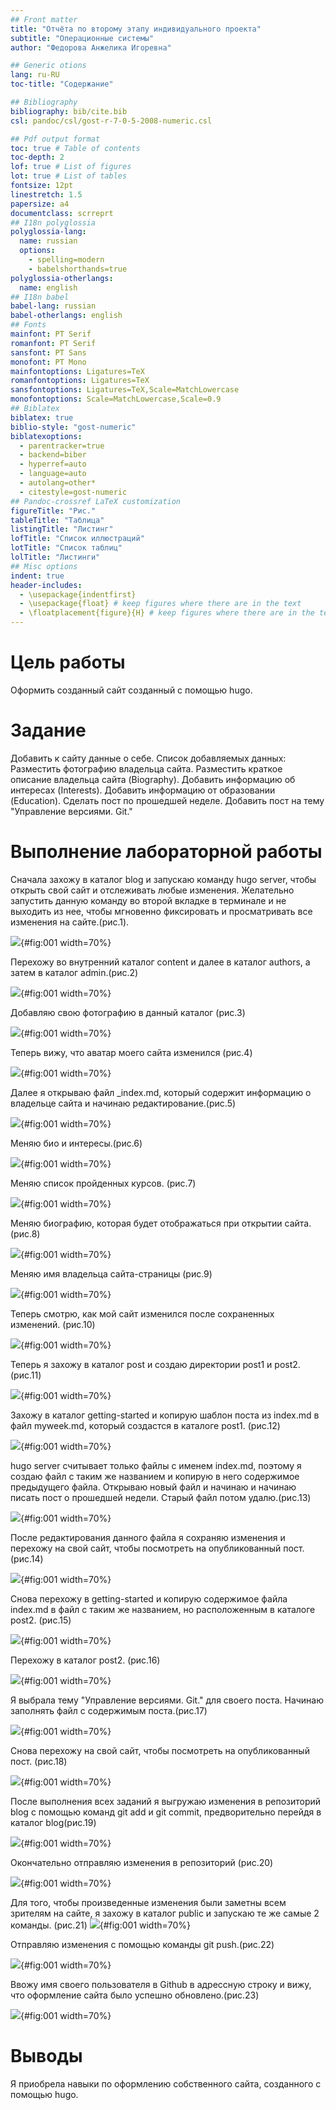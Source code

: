 ```yaml
---
## Front matter
title: "Отчёта по второму этапу индивидуального проекта"
subtitle: "Операционные системы"
author: "Федорова Анжелика Игоревна"

## Generic otions
lang: ru-RU
toc-title: "Содержание"

## Bibliography
bibliography: bib/cite.bib
csl: pandoc/csl/gost-r-7-0-5-2008-numeric.csl

## Pdf output format
toc: true # Table of contents
toc-depth: 2
lof: true # List of figures
lot: true # List of tables
fontsize: 12pt
linestretch: 1.5
papersize: a4
documentclass: scrreprt
## I18n polyglossia
polyglossia-lang:
  name: russian
  options:
	- spelling=modern
	- babelshorthands=true
polyglossia-otherlangs:
  name: english
## I18n babel
babel-lang: russian
babel-otherlangs: english
## Fonts
mainfont: PT Serif
romanfont: PT Serif
sansfont: PT Sans
monofont: PT Mono
mainfontoptions: Ligatures=TeX
romanfontoptions: Ligatures=TeX
sansfontoptions: Ligatures=TeX,Scale=MatchLowercase
monofontoptions: Scale=MatchLowercase,Scale=0.9
## Biblatex
biblatex: true
biblio-style: "gost-numeric"
biblatexoptions:
  - parentracker=true
  - backend=biber
  - hyperref=auto
  - language=auto
  - autolang=other*
  - citestyle=gost-numeric
## Pandoc-crossref LaTeX customization
figureTitle: "Рис."
tableTitle: "Таблица"
listingTitle: "Листинг"
lofTitle: "Список иллюстраций"
lotTitle: "Список таблиц"
lolTitle: "Листинги"
## Misc options
indent: true
header-includes:
  - \usepackage{indentfirst}
  - \usepackage{float} # keep figures where there are in the text
  - \floatplacement{figure}{H} # keep figures where there are in the text
---
```


# Цель работы

Оформить созданный сайт созданный с помощью hugo.

# Задание

Добавить к сайту данные о себе.
Список добавляемых данных:
        Разместить фотографию владельца сайта.
        Разместить краткое описание владельца сайта (Biography).
        Добавить информацию об интересах (Interests).
        Добавить информацию от образовании (Education).
Сделать пост по прошедшей неделе.
Добавить пост на тему "Управление версиями. Git."

# Выполнение лабораторной работы

Сначала захожу в каталог blog и запускаю команду hugo server, чтобы открыть свой сайт и отслеживать любые изменения. Желательно запустить данную команду во второй вкладке в терминале и не выходить из нее, чтобы мгновенно фиксировать и просматривать все изменения на сайте.(рис.1).

![](image/1.png){#fig:001 width=70%}

Перехожу во внутренний каталог сontent и далее в каталог authors, а затем в каталог admin.(рис.2)

![](image/2.png){#fig:001 width=70%}

Добавляю свою фотографию в данный каталог (рис.3)

![](image/3.png){#fig:001 width=70%}


Теперь вижу, что аватар моего сайта изменился (рис.4)

![](image/4.png){#fig:001 width=70%}


Далее я открываю файл _index.md, который содержит информацию о владельце сайта и начинаю редактирование.(рис.5)

![](image/5.png){#fig:001 width=70%}

Меняю био и интересы.(рис.6)

![](image/6.png){#fig:001 width=70%}

Меняю список пройденных курсов. (рис.7)

![](image/7.png){#fig:001 width=70%}

Меняю биографию, которая будет отображаться при открытии сайта.  (рис.8)

![](image/8.png){#fig:001 width=70%}

Меняю имя владельца сайта-страницы (рис.9)

![](image/9.png){#fig:001 width=70%}

Теперь смотрю, как мой сайт изменился после сохраненных изменений. (рис.10)

![](image/10.png){#fig:001 width=70%}

Теперь я захожу в каталог post и создаю директории post1 и post2. (рис.11)

![](image/11.png){#fig:001 width=70%}

Захожу в каталог getting-started и копирую шаблон поста из index.md в файл myweek.md, который создастся в каталоге post1. (рис.12)

![](image/12.png){#fig:001 width=70%}


hugo server считывает только файлы с именем index.md, поэтому я создаю файл с таким же названием и копирую в него содержимое предыдущего файла. Открываю новый файл и начинаю и начинаю писать пост о прошедшей недели. Старый файл потом удалю.(рис.13)

![](image/13.png){#fig:001 width=70%}

После редактирования данного файла я сохраняю изменения и перехожу на свой сайт, чтобы посмотреть на опубликованный пост. (рис.14)

![](image/14.png){#fig:001 width=70%}

Снова перехожу в getting-started и копирую содержимое файла index.md в файл с таким же названием, но расположенным в каталоге post2. (рис.15)

![](image/15.png){#fig:001 width=70%}

Перехожу в каталог post2. (рис.16)

![](image/16.png){#fig:001 width=70%}

Я выбрала тему "Управление версиями. Git." для своего поста. Начинаю заполнять файл с содержимым поста.(рис.17)

![](image/17.png){#fig:001 width=70%}

Снова перехожу на свой сайт, чтобы посмотреть на опубликованный пост. (рис.18)

![](image/18.png){#fig:001 width=70%}

После выполнения всех заданий я выгружаю изменения в репозиторий blog с помощью команд  git add и git commit, предворительно перейдя в каталог blog(рис.19)

![](image/19.png){#fig:001 width=70%}

Окончательно отправляю изменения в репозиторий (рис.20)

![](image/20.png){#fig:001 width=70%}

Для того, чтобы произведенные изменения были заметны всем зрителям на сайте, я захожу в каталог public 
и запускаю те же самые 2 команды. (рис.21)
![](image/21.png){#fig:001 width=70%}

Отправляю изменения с помощью команды git push.(рис.22)

![](image/22.png){#fig:001 width=70%}

Ввожу имя своего пользователя в Github в адрессную строку и вижу, что оформление сайта было успешно обновлено.(рис.23)

![](image/23.png){#fig:001 width=70%}


# Выводы

Я приобрела навыки по оформлению собственного сайта, созданного с помощью hugo.


